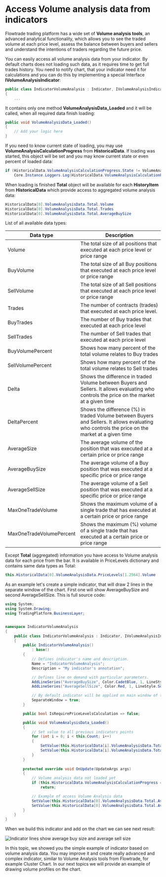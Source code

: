 # Access Volume analysis data from indicators

Flowtrade trading platform has a wide set of **Volume analysis tools**, an advanced analytical functionality, which allows you to see the traded volume at each price level, assess the balance between buyers and sellers and understand the intentions of traders regarding the future price.

You can easily access all volume analysis data from your indicator. By default charts does not loading such data, as it requires time to get full trades history. You need to notify chart, that your indicator need it for calculations and you can do this by implementing a special Interface **IVolumeAnalysisIndicator**:

```csharp
public class IndicatorVolumeAnalysis : Indicator, IVolumeAnalysisIndicator
{       
    ...
```

It contains only one method **VolumeAnalysisData\_Loaded** and it will be called, when all required data finish loading:

```csharp
public void VolumeAnalysisData_Loaded()
{
    // Add your logic here
}
```

If you need to know current state of loading, you may use **VolumeAnalysisCalculationProgress** from **HistoricalData**. If loading was started, this object will be set and you may know current state or even percent of loaded data:

```csharp
if (HistoricalData.VolumeAnalysisCalculationProgress.State != VolumeAnalysisCalculationState.Finished
    Core.Instance.Loggers.Log(HistoricalData.VolumeAnalysisCalculationProgress.ProgressPercent.ToString());
```

When loading is finished **Total** object will be available for each **HistoryItem** from **HistoricalData** which provide access to aggregated volume analysis data:

```csharp
HistoricalData[0].VolumeAnalysisData.Total.Volume
HistoricalData[0].VolumeAnalysisData.Total.Trades
HistoricalData[0].VolumeAnalysisData.Total.AverageBuySize 
```

List of all available data types:

| Data type                | Description                                                                                                                                     |
| ------------------------ | ----------------------------------------------------------------------------------------------------------------------------------------------- |
| Volume                   | The total size of all positions that executed at each price level or price range                                                                |
| BuyVolume                | The total size of all Buy positions that executed at each price level or price range                                                            |
| SellVolume               | The total size of all Sell positions that executed at each price level or price range                                                           |
| Trades                   | The number of contracts (trades) that executed at each price level.                                                                             |
| BuyTrades                | The number of Buy trades that executed at each price level                                                                                      |
| SellTrades               | The number of Sell trades that executed at each price level                                                                                     |
| BuyVolumePercent         | Shows how many percent of the total volume relates to Buy trades                                                                                |
| SellVolumePercent        | Shows how many percent of the total volume relates to Sell trades                                                                               |
| Delta                    | Shows the difference in traded Volume between Buyers and Sellers. It allows evaluating who controls the price on the market at a given time     |
| DeltaPercent             | Shows the difference (%) in traded Volume between Buyers and Sellers. It allows evaluating who controls the price on the market at a given time |
| AverageSize              | The average volume of the position that was executed at a certain price or price range                                                          |
| AverageBuySize           | The average volume of a Buy position that was executed at a specific price or price range                                                       |
| AverageSellSize          | The average volume of a Sell position that was executed at a specific price or price range                                                      |
| MaxOneTradeVolume        | Shows the maximum volume of a single trade that has executed at a certain price or price range                                                  |
| MaxOneTradeVolumePercent | Shows the maximum (%) volume of a single trade that has executed at a certain price or price range                                              |

Except **Total** (aggregated) information you have access to Volume analysis data for each price from the bar. It is available in PriceLevels dictionary and contains same data types as Total:

```csharp
this.HistoricalData[0].VolumeAnalysisData.PriceLevels[1.2564].Volume
```

As an example let's create a simple indicator, that will draw 2 lines in the separate window of the chart. First one will show AverageBuySize and second AverageSellSize. This is full source code:

```csharp
using System;
using System.Drawing;
using TradingPlatform.BusinessLayer;


namespace IndicatorVolumeAnalysis
{   
	public class IndicatorVolumeAnalysis : Indicator, IVolumeAnalysisIndicator
    {
        public IndicatorVolumeAnalysis()
            : base()
        {
            // Defines indicator's name and description.
            Name = "IndicatorVolumeAnalysis";
            Description = "My indicator's annotation";

            // Defines line on demand with particular parameters.
            AddLineSeries("AverageBuySize", Color.CadetBlue, 1, LineStyle.Solid);
            AddLineSeries("AverageSellSize", Color.Red, 1, LineStyle.Solid);

            // By default indicator will be applied on main window of the chart
            SeparateWindow = true;
        }

        public bool IsRequirePriceLevelsCalculation => false;

        public void VolumeAnalysisData_Loaded()
        {
            // Set value to all previous indicators points
            for (int i = 0; i < this.Count; i++)
            {
                SetValue(this.HistoricalData[i].VolumeAnalysisData.Total.AverageBuySize, 0, i);
                SetValue(this.HistoricalData[i].VolumeAnalysisData.Total.AverageSellSize, 1, i);
            }
        }
        
        protected override void OnUpdate(UpdateArgs args)
        {            
            // Volume analysis data not loaded yet
            if (this.HistoricalData.VolumeAnalysisCalculationProgress == null || this.HistoricalData.VolumeAnalysisCalculationProgress.State != VolumeAnalysisCalculationState.Finished)
                return;

            // Example of access Volume Analysis data
            SetValue(this.HistoricalData[0].VolumeAnalysisData.Total.AverageBuySize, 0);
            SetValue(this.HistoricalData[0].VolumeAnalysisData.Total.AverageSellSize, 1);            
        }               
    }
}
```

When we build this indicator and add on the chart we can see next result:

![Indicator lines show average buy size and average sell size](../.gitbook/assets/volumeanalysisindicator.png)

In this topic, we showed you the simple example of indicator based on volume analysis data. You may improve it and create really advanced and complex indicator, similar to Volume Analysis tools from Flowtrade, for example Cluster Chart. In our next topics we will provide an example of drawing volume profiles on the chart.
